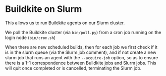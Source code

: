 # Buildkite on Slurm

This allows us to run Buildkite agents on our Slurm cluster.

We poll the Buildkite cluster (via `bin/poll.py`) from a cron job running on the login node (`bin/cron.sh`)

When there are new scheduled builds, then for each job we first check if it is in the slurm queue (via the Slurm job comment), and if not create a new slurm job that runs an agent with the `--acquire-job` option, so as to ensure there is a 1-1 correspondence between Buildkite jobs and Slurm jobs. This will quit once completed or is cancelled, terminating the Slurm job.

